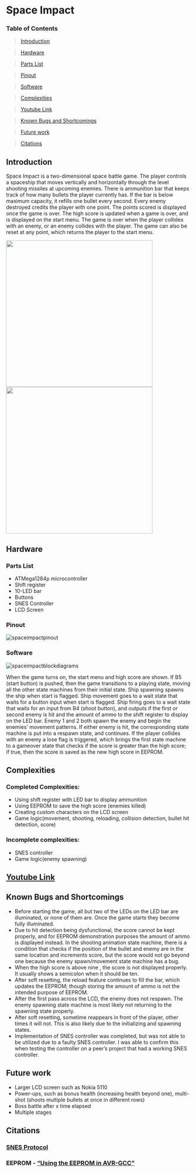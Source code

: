# Space Impact

### Table of Contents

> [Introduction](#introduction)

> [Hardware](#hardware)

> [Parts List](#parts-list)

> [Pinout](#pinout)

> [Software](#software)

> [Complexities](#complexities)

> [Youtube Link](#youtube-link)

> [Known Bugs and Shortcomings](#known-bugs-and-shortcomings)

> [Future work](#future-work)

> [Citations](#citations)

## Introduction
Space Impact is a two-dimensional space battle game. The player controls a spaceship that moves vertically and horizontally through the level shooting missiles at upcoming enemies. There is ammunition bar that keeps track of how many bullets the player currently has. If the bar is below maximum capacity, it refills one bullet every second. Every enemy destroyed credits the player with one point. The points scored is displayed once the game is over. The high score is updated when a game is over, and is displayed on the start menu. The game is over when the player collides with an enemy, or an enemy collides with the player. The game can also be reset at any point, which returns the player to the start menu.

<img src = "https://user-images.githubusercontent.com/42078356/47338968-92979180-d64e-11e8-9ffd-02b0fd71fbcb.JPG" width="400"> <img src = "https://user-images.githubusercontent.com/42078356/47338976-975c4580-d64e-11e8-9568-3cae20d17712.JPG" width="400">

## Hardware
### Parts List
- ATMega1284p microcontroller
- Shift register
- 10-LED bar
- Buttons
- SNES Controller
- LCD Screen


### Pinout
![spaceimpactpinout](https://user-images.githubusercontent.com/42078356/47338963-8f9ca100-d64e-11e8-8292-a45b6306403f.png)

### Software
![spaceimpactblockdiagrams](https://user-images.githubusercontent.com/42078356/47338757-f79eb780-d64d-11e8-82fd-68a54a01dbcb.png)

When the game turns on, the start menu and high score are shown. If B5 (start button) is pushed, then the game transitions to a playing state, moving all the other state machines from their initial state. Ship spawning spawns the ship when start is flagged. Ship movement goes to a wait state that waits for a button input when start is flagged. Ship firing goes to a wait state that waits for an input from B4 (shoot button), and outputs if the first or second enemy is hit and the amount of ammo to the shift register to display on the LED bar. Enemy 1 and 2 both spawn the enemy and begin the enemies’ movement patterns. If either enemy is hit, the corresponding state machine is put into a respawn state, and continues. If the player collides with an enemy a lose flag is triggered, which brings the first state machine to a gameover state that checks if the score is greater than the high score; if true, then the score is saved as the new high score in EEPROM.

## Complexities
### Completed Complexities:
- Using shift register with LED bar to display ammunition
- Using EEPROM to save the high score (enemies killed)
- Creating custom characters on the LCD screen
- Game logic(movement, shooting, reloading, collision detection, bullet hit detection, score)

### Incomplete complexities:
- SNES controller
- Game logic(enemy spawning)

## [Youtube Link](https://youtu.be/Rr9_ZhVtqmo)

## Known Bugs and Shortcomings
- Before starting the game, all but two of the LEDs on the LED bar are illuminated, or none of them are. Once the game starts they become fully illuminated.
- Due to hit detection being dysfunctional, the score cannot be kept properly, and for EEPROM demonstration purposes the amount of ammo is displayed instead. In the shooting animation state machine, there is a condition that checks if the position of the bullet and enemy are in the same location and increments score, but the score would not go beyond one because the enemy spawn/movement state machine has a bug.
- When the high score is above nine , the score is not displayed properly. It usually shows a semicolon when it should be ten.
- After soft resetting, the reload feature continues to fill the bar, which updates the EEPROM; though storing the amount of ammo is not the intended purpose of EEPROM.
- After the first pass across the LCD, the enemy does not respawn. The enemy spawning state machine is most likely not returning to the spawning state properly.
- After soft resetting, sometime reappears in front of the player, other times it will not. This is also likely due to the initializing and spawning states.
- Implementation of SNES controller was completed, but was not able to be utilized due to a faulty SNES controller. I was able to confirm this when testing the controller on a peer’s project that had a working SNES controller.

## Future work
- Larger LCD screen such as Nokia 5110
- Power-ups, such as bonus health (increasing health beyond one), multi-shot (shoots multiple bullets at once in different rows)
- Boss battle after x time elapsed
- Multiple stages

## Citations

### [SNES Protocol](http://uzebox.org/files/NES-controller-Hydra-Ch6All-v1.0.pdf)

### EEPROM - [“Using the EEPROM in AVR-GCC”](http://www.fourwalledcubicle.com/AVRArticles.php)

